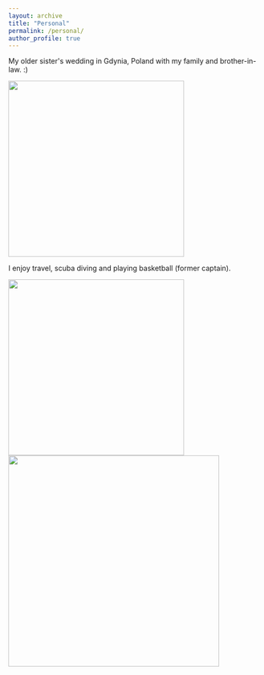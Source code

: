 ```yaml
---
layout: archive
title: "Personal"
permalink: /personal/
author_profile: true
---
```



My older sister's wedding in Gdynia, Poland with my family and brother-in-law. :)

<img src="https://Reina-Kawai.github.io/images/fam-dinner.jpg" width="350">


I enjoy travel, scuba diving and playing basketball (former captain).

<img src="https://Reina-Kawai.github.io/images/fam-scuba-diving.jpg" width="350">
<img src="https://Reina-Kawai.github.io/images/only-me-tourist.jpg" width="420">
